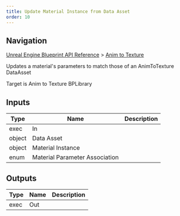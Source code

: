 ```yaml
---
title: Update Material Instance from Data Asset
order: 10
---
```

## Navigation

[Unreal Engine Blueprint API Reference](https://dev.epicgames.com/documentation/en-us/unreal-engine/BlueprintAPI) > [Anim to Texture](https://dev.epicgames.com/documentation/en-us/unreal-engine/BlueprintAPI/AnimtoTexture)

Updates a material's parameters to match those of an AnimToTexture DataAsset

Target is Anim to Texture BPLibrary

## Inputs

| Type | Name | Description |
| --- | --- | --- |
| exec | In |  |
| object | Data Asset |  |
| object | Material Instance |  |
| enum | Material Parameter Association |  |

## Outputs

| Type | Name | Description |
| --- | --- | --- |
| exec | Out |  |
